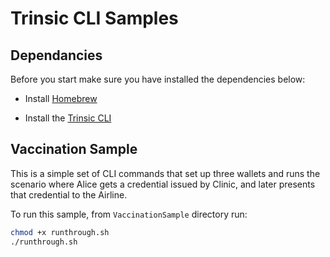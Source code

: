 # Trinsic CLI Samples

## Dependancies

Before you start make sure you have installed the dependencies below:

- Install [Homebrew](https://brew.sh/)

- Install the [Trinsic CLI](#)

## Vaccination Sample

This is a simple set of CLI commands that set up three wallets and runs the scenario where
Alice gets a credential issued by Clinic, and later presents that credential to the Airline.

To run this sample, from  `VaccinationSample` directory run:
```bash
chmod +x runthrough.sh
./runthrough.sh
```